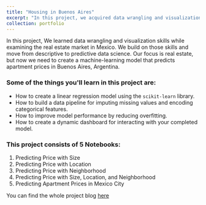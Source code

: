 ```yaml
---
title: "Housing in Buenos Aires"
excerpt: "In this project, we acquired data wrangling and visualization skills while examining the real estate market in Mexico. We built on those skills and transitioned to descriptive and predictive data science. Our focus was on real estate, where we created a machine-learning model that predicted apartment prices in Buenos Aires, Argentina.<br/><img src='/images/Cottage.jpeg' width='400px' style='display: block; margin: 0 auto;'>"
collection: portfolio
---
```


In this project, We learned data wrangling and visualization skills while examining the real estate market in Mexico. We build on those skills and move from descriptive to predictive data science. Our focus is real estate, but now we need to create a machine-learning model that predicts apartment prices in Buenos Aires, Argentina.


### Some of the things you'll learn in this project are:
- How to create a linear regression model using the `scikit-learn` library.
- How to build a data pipeline for imputing missing values and encoding categorical features.
- How to improve model performance by reducing overfitting.
- How to create a dynamic dashboard for interacting with your completed model.

  
### This project consists of 5 Notebooks:
1. Predicting Price with Size
2. Predicting Price with Location
3. Predicting Price with Neighborhood
4. Predicting Price with Size, Location, and Neighborhood
5. Predicting Apartment Prices in Mexico City
   

You can find the whole project blog [here](https://tinted-aphid-1c9.notion.site/Project_2-2ffc7345f0ab4abeaf604231b136476f?pvs=4)

